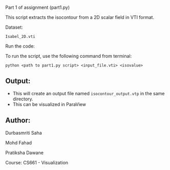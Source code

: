 Part 1 of assignment (part1.py)

This script extracts the isocontour from a 2D scalar field in VTI format.

Dataset:

 `Isabel_2D.vti`

Run the code:

To run the script, use the following command from terminal:

    python <path to part1.py script> <input_file.vti> <isovalue>

Output:
-------
- This will create an output file named `isocontour_output.vtp` in the same directory.
- This can be visualized in ParaView


Author:
-------
Durbasmriti Saha

Mohd Fahad

Pratiksha Dawane

Course: CS661 - Visualization
